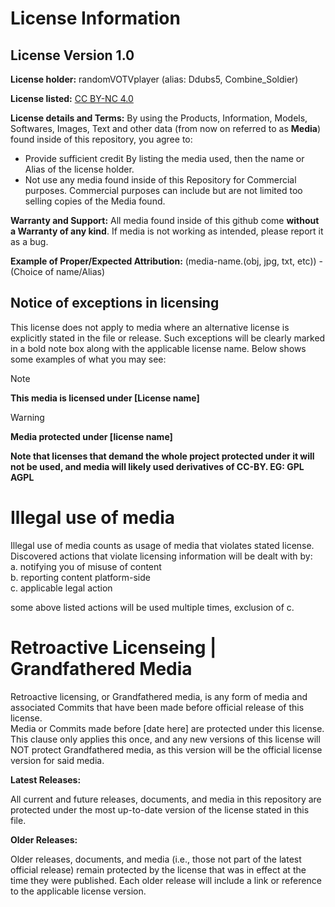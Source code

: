 # License Information

## License Version 1.0

**License holder:**
randomVOTVplayer (alias: Ddubs5, Combine_Soldier)

**License listed:** 
[CC BY-NC 4.0](https://creativecommons.org/licenses/by-nc/4.0/)

**License details and Terms:**
By using the Products, Information, Models, Softwares, Images, Text and other data (from now on referred to as **Media**) found inside of this repository, you agree to:
- Provide sufficient credit By listing the media used, then the name or Alias of the license holder.
- Not use any media found inside of this Repository for Commercial purposes. Commercial purposes can include but are not limited too selling copies of the Media found.


**Warranty and Support:**
All media found inside of this github come **without a Warranty of any kind**. If media is not working as intended, please report it as a bug.

**Example of Proper/Expected Attribution:** 
(media-name.(obj, jpg, txt, etc)) - (Choice of name/Alias)


## Notice of exceptions in licensing
This license does not apply to media where an alternative license is explicitly stated in the file or release. Such exceptions will be clearly marked in a bold note box along with the applicable license name. Below shows some examples of what you may see:  </br>

>[!NOTE]
> **This media is licensed under [License name]**

>[!WARNING]
> **Media protected under [license name]**

**Note that licenses that demand the whole project protected under it will not be used, and media will likely used derivatives of CC-BY. EG: GPL AGPL**


# Illegal use of media
Illegal use of media counts as usage of media that violates stated license.  
Discovered actions that violate licensing information will be dealt with by: </br>
a. notifying you of misuse of content </br>
b. reporting content platform-side </br>
c. applicable legal action </br>

some above listed actions will be used multiple times, exclusion of c.

# Retroactive Licenseing | Grandfathered Media
Retroactive licensing, or Grandfathered media, is any form of media and associated Commits that have been made before official release of this license.
</br>
Media or Commits made before [date here] are protected under this license.
</br>
This clause only applies this once, and any new versions of this license will NOT protect Grandfathered media, as this version will be the official license version for said media.


**Latest Releases:**

 All current and future releases, documents, and media in this repository are protected under the most up-to-date version of the license stated in this file.

**Older Releases:**

 Older releases, documents, and media (i.e., those not part of the latest official release) remain protected by the license that was in effect at the time they were published. Each older release will include a link or reference to the applicable license version.